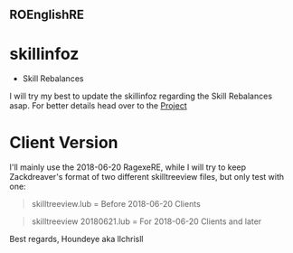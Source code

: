 ## ROEnglishRE

# skillinfoz
* Skill Rebalances

I will try my best to update the skillinfoz regarding the Skill Rebalances asap.
For better details head over to the [Project](https://github.com/llchrisll/ROenglishRE/projects/1)

# Client Version
I'll mainly use the 2018-06-20 RagexeRE, while I will try to keep Zackdreaver's format
of two different skilltreeview files, but only test with one:
> skilltreeview.lub = Before 2018-06-20 Clients

> skilltreeview 20180621.lub = For 2018-06-20 Clients and later

Best regards,
Houndeye aka llchrisll
